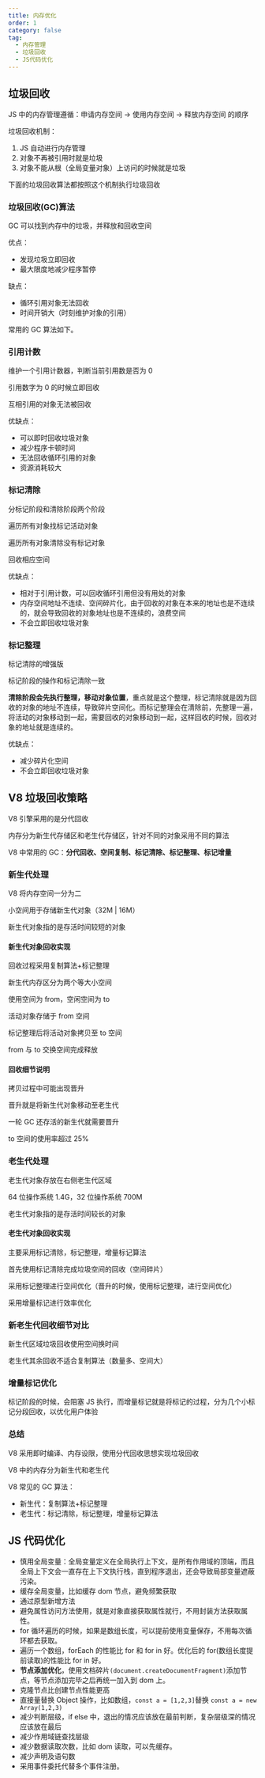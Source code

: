 ```yaml
---
title: 内存优化
order: 1
category: false
tag:
  - 内存管理
  - 垃圾回收
  - JS代码优化
---
```


## 垃圾回收

JS 中的内存管理遵循：申请内存空间 -> 使用内存空间 -> 释放内存空间 的顺序

垃圾回收机制：

1. JS 自动进行内存管理
2. 对象不再被引用时就是垃圾
3. 对象不能从根（全局变量对象）上访问的时候就是垃圾

下面的垃圾回收算法都按照这个机制执行垃圾回收

### 垃圾回收(GC)算法

GC 可以找到内存中的垃圾，并释放和回收空间

优点：

- 发现垃圾立即回收
- 最大限度地减少程序暂停

缺点：

- 循环引用对象无法回收
- 时间开销大（时刻维护对象的引用）

常用的 GC 算法如下。

### 引用计数

维护一个引用计数器，判断当前引用数是否为 0

引用数字为 0 的时候立即回收

互相引用的对象无法被回收

优缺点：

- 可以即时回收垃圾对象
- 减少程序卡顿时间
- 无法回收循环引用的对象
- 资源消耗较大

### 标记清除

分标记阶段和清除阶段两个阶段

遍历所有对象找标记活动对象

遍历所有对象清除没有标记对象

回收相应空间

优缺点：

- 相对于引用计数，可以回收循环引用但没有用处的对象
- 内存空间地址不连续、空间碎片化，由于回收的对象在本来的地址也是不连续的，就会导致回收的对象地址也是不连续的，浪费空间
- 不会立即回收垃圾对象

### 标记整理

标记清除的增强版

标记阶段的操作和标记清除一致

**清除阶段会先执行整理，移动对象位置**，重点就是这个整理，标记清除就是因为回收的对象的地址不连续，导致碎片空间化。而标记整理会在清除前，先整理一遍，将活动的对象移动到一起，需要回收的对象移动到一起，这样回收的时候，回收对象的地址就是连续的。

优缺点：

- 减少碎片化空间
- 不会立即回收垃圾对象

## V8 垃圾回收策略

V8 引擎采用的是分代回收

内存分为新生代存储区和老生代存储区，针对不同的对象采用不同的算法

V8 中常用的 GC：**分代回收、空间复制、标记清除、标记整理、标记增量**

### 新生代处理

V8 将内存空间一分为二

小空间用于存储新生代对象（32M | 16M）

新生代对象指的是存活时间较短的对象

#### 新生代对象回收实现

回收过程采用复制算法+标记整理

新生代内存区分为两个等大小空间

使用空间为 from，空闲空间为 to

活动对象存储于 from 空间

标记整理后将活动对象拷贝至 to 空间

from 与 to 交换空间完成释放

#### 回收细节说明

拷贝过程中可能出现晋升

晋升就是将新生代对象移动至老生代

一轮 GC 还存活的新生代就需要晋升

to 空间的使用率超过 25%

### 老生代处理

老生代对象存放在右侧老生代区域

64 位操作系统 1.4G，32 位操作系统 700M

老生代对象指的是存活时间较长的对象

#### 老生代对象回收实现

主要采用标记清除，标记整理，增量标记算法

首先使用标记清除完成垃圾空间的回收（空间碎片）

采用标记整理进行空间优化（晋升的时候，使用标记整理，进行空间优化）

采用增量标记进行效率优化

### 新老生代回收细节对比

新生代区域垃圾回收使用空间换时间

老生代其余回收不适合复制算法（数量多、空间大）

### 增量标记优化

标记阶段的时候，会阻塞 JS 执行，而增量标记就是将标记的过程，分为几个小标记分段回收，以优化用户体验

### 总结

V8 采用即时编译、内存设限，使用分代回收思想实现垃圾回收

V8 中的内存分为新生代和老生代

V8 常见的 GC 算法：

- 新生代：复制算法+标记整理
- 老生代：标记清除，标记整理，增量标记算法

## JS 代码优化

- 慎用全局变量：全局变量定义在全局执行上下文，是所有作用域的顶端，而且全局上下文会一直存在上下文执行栈，直到程序退出，还会导致局部变量遮蔽污染。
- 缓存全局变量，比如缓存 dom 节点，避免频繁获取
- 通过原型新增方法
- 避免属性访问方法使用，就是对象直接获取属性就行，不用封装方法获取属性。
- for 循环遍历的时候，如果是数组长度，可以提前使用变量保存，不用每次循环都去获取。
- 遍历一个数组，forEach 的性能比 for 和 for in 好。优化后的 for(数组长度提前读取)的性能比 for in 好。
- **节点添加优化**，使用文档碎片`(document.createDocumentFragment)`添加节点，等节点添加完毕之后再统一加入到 dom 上。
- 克隆节点比创建节点性能更高
- 直接量替换 Object 操作，比如数组，`const a = [1,2,3]`替换 `const a = new Array(1,2,3)`
- 减少判断层级，if else 中，退出的情况应该放在最前判断，复杂层级深的情况应该放在最后
- 减少作用域链查找层级
- 减少数据读取次数，比如 dom 读取，可以先缓存。
- 减少声明及语句数
- 采用事件委托代替多个事件注册。
